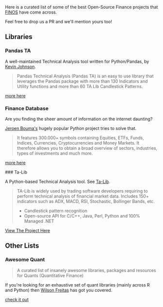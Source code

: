Here is a curated list of some of the best Open-Source Finance projects that [FINOS](https://finos.org) have come across.

Feel free to drop us a PR and we'll mention yours too!

## Libraries

### Pandas TA

A well-maintained Technical Analysis tool written for Python/Pandas, by [Kevin Johnson](https://github.com/twopirllc).

> Pandas Technical Analysis (Pandas TA) is an easy to use library that leverages the Pandas package with more than 130 Indicators and Utility functions and more than 60 TA Lib Candlestick Patterns.

[more here](https://github.com/twopirllc/pandas-ta)

### Finance Database

Are you finding the sheer amount of information on the internet daunting?

[Jeroen Bouma's](https://github.com/JerBouma) hugely popular Python project tries to solve that. 

>  It features 300.000+ symbols containing Equities, ETFs, Funds, Indices, Currencies, Cryptocurrencies and Money Markets. It therefore allows you to obtain a broad overview of sectors, industries, types of investments and much more.

[more here](https://github.com/JerBouma/FinanceDatabase)

### Ta-Lib

A Python-based Technical Analysis tool.  See [Ta-Lib](https://ta-lib.org).

> TA-Lib is widely used by trading software developers requiring to perform technical analysis of financial market data.
> Includes 150+ indicators such as ADX, MACD, RSI, Stochastic, Bollinger Bands, etc.
>  - Candlestick pattern recognition
>  - Open-source API for C/C++, Java, Perl, Python and 100% Managed .NET

[View The Project Here](https://github.com/mrjbq7/ta-lib)

## Other Lists

### Awesome Quant

> A curated list of insanely awesome libraries, packages and resources for Quants (Quantitative Finance)

If you're looking for an exhaustive set of quant libraries (mainly across R and Python) then [Wilson Freitas](https://github.com/wilsonfreitas) has got you covered.

[check it out](https://github.com/wilsonfreitas/awesome-quant)

